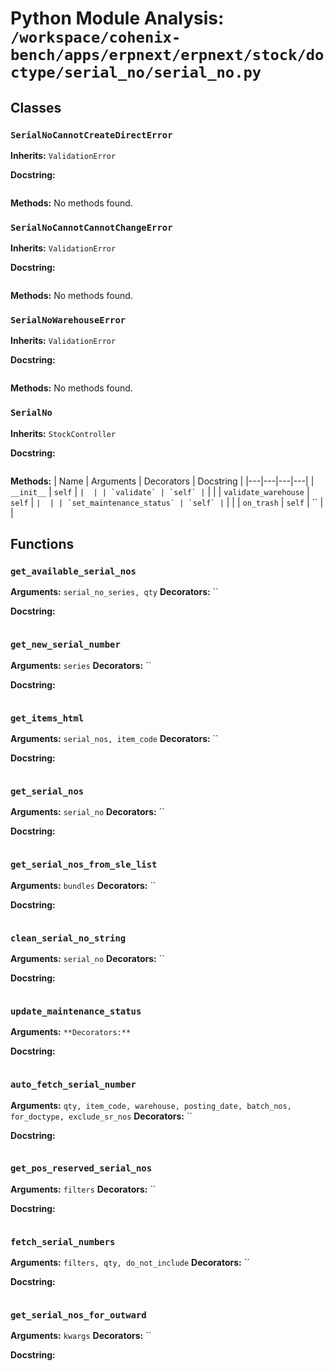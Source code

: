 # Python Module Analysis: `/workspace/cohenix-bench/apps/erpnext/erpnext/stock/doctype/serial_no/serial_no.py`

## Classes

### `SerialNoCannotCreateDirectError`
**Inherits:** `ValidationError`


**Docstring:**
```

```

**Methods:**
No methods found.

### `SerialNoCannotCannotChangeError`
**Inherits:** `ValidationError`


**Docstring:**
```

```

**Methods:**
No methods found.

### `SerialNoWarehouseError`
**Inherits:** `ValidationError`


**Docstring:**
```

```

**Methods:**
No methods found.

### `SerialNo`
**Inherits:** `StockController`


**Docstring:**
```

```

**Methods:**
| Name | Arguments | Decorators | Docstring |
|---|---|---|---|
| `__init__` | `self` | `` |  |
| `validate` | `self` | `` |  |
| `validate_warehouse` | `self` | `` |  |
| `set_maintenance_status` | `self` | `` |  |
| `on_trash` | `self` | `` |  |





## Functions

### `get_available_serial_nos`
**Arguments:** `serial_no_series, qty`
**Decorators:** ``

**Docstring:**
```

```
### `get_new_serial_number`
**Arguments:** `series`
**Decorators:** ``

**Docstring:**
```

```
### `get_items_html`
**Arguments:** `serial_nos, item_code`
**Decorators:** ``

**Docstring:**
```

```
### `get_serial_nos`
**Arguments:** `serial_no`
**Decorators:** ``

**Docstring:**
```

```
### `get_serial_nos_from_sle_list`
**Arguments:** `bundles`
**Decorators:** ``

**Docstring:**
```

```
### `clean_serial_no_string`
**Arguments:** `serial_no`
**Decorators:** ``

**Docstring:**
```

```
### `update_maintenance_status`
**Arguments:** ``
**Decorators:** ``

**Docstring:**
```

```
### `auto_fetch_serial_number`
**Arguments:** `qty, item_code, warehouse, posting_date, batch_nos, for_doctype, exclude_sr_nos`
**Decorators:** ``

**Docstring:**
```

```
### `get_pos_reserved_serial_nos`
**Arguments:** `filters`
**Decorators:** ``

**Docstring:**
```

```
### `fetch_serial_numbers`
**Arguments:** `filters, qty, do_not_include`
**Decorators:** ``

**Docstring:**
```

```
### `get_serial_nos_for_outward`
**Arguments:** `kwargs`
**Decorators:** ``

**Docstring:**
```

```

